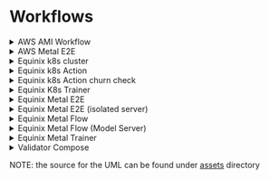 # Workflows

<details>
<summary>AWS AMI Workflow</summary>
This workflow is responsible for provisioning EC2 instance, installing Nvidia drivers and creating AMI.

![AWS AMI Workflow](./assets/aws_ami_centos9_nvidia_driver.png)

</details>

<details>
<summary>AWS Metal E2E</summary>
This workflow is responsible for the end-to-end training and validation process on a single AWS instance.

![AWS Metal E2E Workflow](./assets/aws_metal_e2e.png)

</details>

<details>
<summary>Equinix k8s cluster</summary>

![Equinix k8s cluster](./assets/create_equinix_k8s_cluster.png)

</details>

<details>
<summary>Equinix k8s Action</summary>

This workflow creates a Kubernetes cluster using Equinix resources and then performs a series of load/stress tests
using the kube‐burner tool, collects performance metrics from Prometheus, and finally commits the results to the
repository.

![Equinix k8s Action](./assets/equinix_k8s_flow.png)

</details>

<details>
<summary>Equinix k8s Action churn check</summary>
This workflow creates a Kubernetes cluster using Equinix resources and then performs a series of load/stress tests
using the kube‐burner tool with and without “churn” (i.e. simulating workload changes), collects performance metrics
from Prometheus, and finally commits the results to the repository.

![Equinix k8s Action churn check](./assets/equinix_k8s_flow_churncheck.png)

</details>

<details>
<summary>Equinix K8s Trainer</summary>
This workflow is designed to create a Kubernetes cluster on Equinix resources, prepare the cluster
for running training pipelines via Tekton, and then execute a complete training process using the Kepler Model Server.

![Equinix K8s Trainer](./assets/equinix_k8s_trainer.png)

</details>

<details>
<summary>Equinix Metal E2E</summary>
This workflow automates an end-to-end process on a single Equinix server. It provisions a runner,
sets up the environment (including installing Prometheus, Node Exporter, Kepler, and a Model Server via Ansible playbooks),
and triggers model training for a list of specified models. Afterwards, it deploys and validates the trained models,
collects performance metrics and validation reports, and finally cleans up the runner.

![Equinix Metal E2E](./assets/equinix_metal_e2e.png)

</details>

<details>
<summary>Equinix Metal E2E (isolated server)</summary>
This workflow automates an end-to-end training and validation process using isolated servers. It first triggers model training
using a dedicated training workflow, then provisions a runner, and finally validates the trained models by deploying them on VM
and running a series of Ansible playbooks to test the model server. Validation results(reports and logs) are collected and
committed to the repository, followed by cleanup of the server.

![Equinix Metal E2E (isolated server)](./assets/equinix_metal_e2e_isolated.png)

</details>

<details>
<summary>Equinix Metal Flow</summary>
This workflow automates the end-to-end validation process using a standalone Kepler setup. It provisions a runner, then installs
and configure the environment using several Ansible playbooks to create a VM, installs required services(SSH tunnel, Prometheus, Node Exporter, Kepler)
via Ansible playbooks and then runs validation tests. Finally, it collects validation reports and Prometheus snapshots,
updates the repository with the results, and cleans up the runner.

![Equinix Metal Flow](./assets/equinix_metal_flow.png)

</details>

<details>
<summary>Equinix Metal Flow (Model Server)</summary>
This workflow validates Kepler with a Model Server on a self-hosted Equinix runner. It provisions a runner, then uses
Ansible to create a VM and install Prometheus, Node Exporter, Kepler, and the Model Server.
A validation test is then executed, artifacts (including Prometheus snapshots) are collected and committed, and the runner is cleaned up.

![Equinix Metal Flow (Model Server)](./assets/equinix_metal_flow_model_server.png)

</details>

<details>
<summary>Equinix Metal Trainer</summary>
This workflow provisions a runner, installs necessary services (Prometheus, Node Exporter, Kepler, and a Model Server on VM)
via Ansible, then executes a model training action. Finally it cleans up the runner environment

![Equinix Metal Trainer](./assets/equinix_metal_trainer.png)

</details>

<details>
<summary>Validator Compose</summary>
This workflow provisions a runner on Equinix(Ubuntu 22.04), executes a standalone Kepler validation via Ansible playbook
(including listing of RAPL domains, deploying Kepler on both BM and VM using compose manifests instead of systemd, running the validator tool, and capturing Prometheus snapshots),
then commits the results to the repository. Finally it cleans up the cluster

![Validator Compose](./assets/validator_compose.png)

</details>

NOTE: the source for the UML can be found under [assets](./assets) directory
